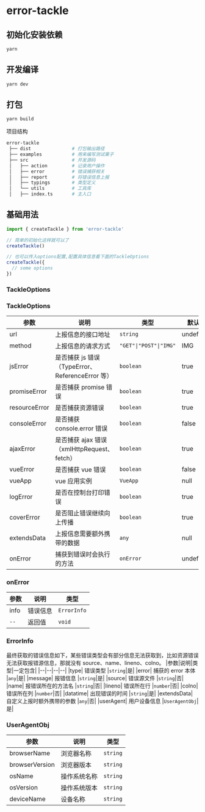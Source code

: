 # error-tackle

## 初始化安装依赖

```sh
yarn
```

## 开发编译

```sh
yarn dev
```

## 打包

```sh
yarn build
```

项目结构

```sh
error-tackle
 ├── dist               # 打包输出路径
 ├── examples           # 用来编写测试栗子
 ├── src                # 开发源码
 │   ├── action         # 记录用户操作
 │   ├── error          # 错误捕获相关
 │   ├── report         # 将错误信息上报
 │   ├── typings        # 类型定义
 │   └── utils          # 工具库
 │   ├── index.ts       # 主入口
```

## 基础用法

```javascript
import { createTackle } from 'error-tackle'

// 简单的初始化这样就可以了
createTackle()

// 也可以传入options配置,配置具体信息看下面的TackleOptions
createTackle({
  // some options
})
```

### TackleOptions

### TackleOptions

| 参数          | 说明                                             | 类型                   | 默认值    |
| ------------- | ------------------------------------------------ | ---------------------- | --------- |
| url           | 上报信息的接口地址                               | `string`               | undefined |
| method        | 上报信息的请求方式                               | `"GET"\|"POST"\|"IMG"` | IMG       |
| jsError       | 是否捕获 js 错误（TypeError、ReferenceError 等） | `boolean`              | true      |
| promiseError  | 是否捕获 promise 错误                            | `boolean`              | true      |
| resourceError | 是否捕获资源错误                                 | `boolean`              | true      |
| consoleError  | 是否捕获 console.error 错误                      | `boolean`              | false     |
| ajaxError     | 是否捕获 ajax 错误 （xmlHttpRequest、fetch）     | `boolean`              | true      |
| vueError      | 是否捕获 vue 错误                                | `boolean`              | false     |
| vueApp        | vue 应用实例                                     | `VueApp`               | null      |
| logError      | 是否在控制台打印错误                             | `boolean`              | true      |
| coverError    | 是否阻止错误继续向上传播                         | `boolean`              | true      |
| extendsData   | 上报信息需要额外携带的数据                       | `any`                  | null      |
| onError       | 捕获到错误时会执行的方法                         | `onError`              | undefined |

### onError

| 参数 | 说明     | 类型        |
| ---- | -------- | ----------- |
| info | 错误信息 | `ErrorInfo` |
| `--` | 返回值   | `void`      |

### ErrorInfo

最终获取的错误信息如下，某些错误类型会有部分信息无法获取到，比如资源错误无法获取报错源信息，那就没有 source、name、lineno、colno。
|参数|说明|类型|一定包含|
|--|--|--|--|
|type| 错误类型 |`string`|是|
|error| 捕获的 error 本体 |`any`|是|
|message| 报错信息 |`string`|是|
|source| 错误源文件 |`string`|否|
|name| 报错误所在的方法名 |`string`|否|
|lineno| 错误所在行 |`number`|否|
|colno| 错误所在列 |`number`|否|
|datatime| 出现错误的时间 |`string`|是|
|extendsData| 自定义上报时额外携带的参数 |`any`|否|
|userAgent| 用户设备信息 |`UserAgentObj`|是|

### UserAgentObj

| 参数           | 说明         | 类型     |
| -------------- | ------------ | -------- |
| browserName    | 浏览器名称   | `string` |
| browserVersion | 浏览器版本   | `string` |
| osName         | 操作系统名称 | `string` |
| osVersion      | 操作系统版本 | `string` |
| deviceName     | 设备名称     | `string` |
